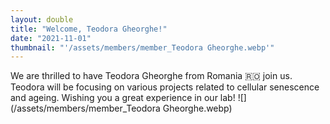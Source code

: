 ```yaml
---
layout: double
title: "Welcome, Teodora Gheorghe!"
date: "2021-11-01"
thumbnail: "'/assets/members/member_Teodora Gheorghe.webp'"
---
```

 We are thrilled to have Teodora Gheorghe from Romania 🇷🇴 join us. Teodora will be focusing on various projects related to cellular senescence and ageing. Wishing you a great experience in our lab!
 ![](/assets/members/member_Teodora Gheorghe.webp)

 
